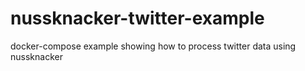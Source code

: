 # nussknacker-twitter-example

docker-compose example showing how to process twitter data using nussknacker
